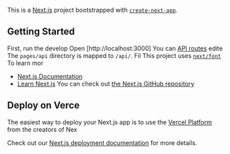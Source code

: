 This is a [Next.js](https://nextjs.org) project bootstrapped with [`create-next-app`](https://nextjs.org/docs/pages/api-reference/create-next-app).

## Getting Started

First, run the develop
Open [http://localhost:3000]
You can
[API routes](https://nextjs.org/docs/pages/building-your-application/routng/ap-routes)
edite
The `pages/api` directory is mapped to `/api/`. Fil
This project uses [`next/font`](https://nextjs.org/docs/pages/building-your-application/optimizing/fonts) 
To learn mor
- [Next.js Documentation](https://nextjs.org/docs)
- [Learn Next.js](https://nextjs.org/learn-pages-router) 
You can check out [the Next.js GitHub repository](https://github.com/vercel/next.js) 
## Deploy on Verce
The easiest way to deploy your Next.js app is to use the [Vercel Platform](https://vercel.com/new?utm_medium=default-template&filter=next.js&utm_source=create-next-app&utm_campaign=create-next-app-readme) from the creators of Nex

Check out our [Next.js deployment documentation](https://nextjs.org/docs/pages/building-your-application/deploying) for more details.
